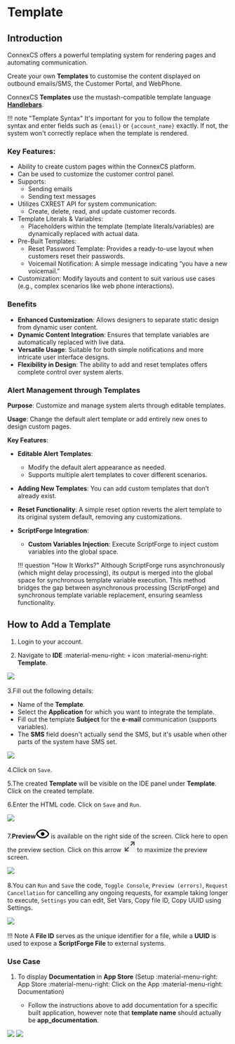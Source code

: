 # Template

## Introduction

ConnexCS offers a powerful templating system for rendering pages and automating communication.

Create your own **Templates** to customise the content displayed on outbound emails/SMS, the Customer Portal, and WebPhone.

ConnexCS **Templates** use the mustash-compatible template language [**Handlebars**](https://handlebarsjs.com/guide/).

!!! note "Template Syntax"
    It's important for you to follow the template syntax and enter fields such as `{email}` or `{account_name}` exactly. If not, the system won't  correctly replace when the template is rendered.

### Key Features:

+ Ability to create custom pages within the ConnexCS platform.
+ Can be used to customize the customer control panel.
+ Supports:
  + Sending emails
  + Sending text messages
+ Utilizes CXREST API for system communication:
  + Create, delete, read, and update customer records.
+ Template Literals & Variables:
    + Placeholders within the template (template literals/variables) are dynamically replaced with actual data.
+ Pre-Built Templates:
  + Reset Password Template: Provides a ready-to-use layout when customers reset their passwords.
  + Voicemail Notification: A simple message indicating “you have a new voicemail.”
+ Customization: Modify layouts and content to suit various use cases (e.g., complex scenarios like web phone interactions).

### Benefits

+ **Enhanced Customization**: Allows designers to separate static design from dynamic user content.
+ **Dynamic Content Integration**: Ensures that template variables are automatically replaced with live data.
+ **Versatile Usage**: Suitable for both simple notifications and more intricate user interface designs.
+ **Flexibility in Design**: The ability to add and reset templates offers complete control over system alerts.

### Alert Management through Templates

**Purpose**: Customize and manage system alerts through editable templates.

**Usage**: Change the default alert template or add entirely new ones to design custom pages.

**Key Features**:

+ **Editable Alert Templates**:
    + Modify the default alert appearance as needed.
    + Supports multiple alert templates to cover different scenarios.

+ **Adding New Templates**: You can add custom templates that don’t already exist.

+ **Reset Functionality**: A simple reset option reverts the alert template to its original system default, removing any customizations.

+ **ScriptForge Integration**:
  + **Custom Variables Injection**: Execute ScriptForge to inject custom variables into the global space.

  !!! question "How It Works?"
      Although ScriptForge runs asynchronously (which might delay processing), its output is merged into the global space for synchronous template variable execution.
      This method bridges the gap between asynchronous processing (ScriptForge) and synchronous template variable replacement, ensuring seamless functionality.

## How to Add a Template

1. Login to your account.

2. Navigate to **IDE** :material-menu-right: `+` icon :material-menu-right: **Template**.

<img src= "/apps/img/template12.png">

3.Fill out the following details:

   * Name of the **Template**.
   * Select the **Application** for which you want to integrate the template.
   * Fill out the template **Subject** for the **e-mail** communication (supports variables).
   * The **SMS** field doesn't actually send the SMS, but it's usable when other parts of the system have SMS set.

<img src= "/apps/img/template21.png" width="300">

4.Click on `Save`.

5.The created **Template** will be visible on the IDE panel under **Template**. Click on the created template.

6.Enter the HTML code. Click on `Save` and `Run`.

<img src= "/apps/img/template3.png">

7.**Preview**![prev1](image-6.png) is available on the right side of the screen. Click here to open the preview section.
Click on this arrow ![arr](image-5.png) to maximize the preview screen.

<img src= "/apps/img/template4.png">

8.You can `Run` and `Save` the code, `Toggle Console`, `Preview (errors)`, `Request Cancellation` for cancelling any ongoing requests, for example taking longer to execute, `Settings` you can edit, Set Vars, Copy file ID, Copy UUID using Settings.

<img src= "/apps/img/sc.png" width= "275">

!!! Note
    A **File ID** serves as the unique identifier for a file, while a **UUID** is used to expose a **ScriptForge File** to external systems.

### Use Case

1. To display **Documentation** in **App Store** (Setup :material-menu-right: App Store :material-menu-right: Click on the App :material-menu-right: Documentation)

    * Follow the instructions above to add documentation for a specific built application, however note that **template name** should actually be **app_documentation**.

<img src= "/apps/img/appdoc.png">
<img src= "/apps/img/appdoc1.png">